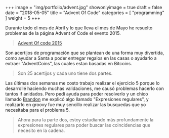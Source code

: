 +++
image = "img/portfolio/advent.jpg"
showonlyimage = true
draft = false
date = "2018-05-05"
title = "Advent Of Code"
categories = [ "programming" ]
weight = 5
+++

Durante todo el mes de Abril y lo que lleva el mes de Mayo he resuelto problemas de la página Advent of Code el evento 2015.

>[Advent Of code 2015](https://adventofcode.com/2015)

Son acertijos de programación que se plantean de una forma muy divertida, como ayudar a Santa a poder entregar regalos en las casas o ayudarlo a extraer "AdventCoins", las cuales estan basadas en Bitcoins.

>Son 25 acertijos y cada uno tiene dos partes.

Las últimas dos semanas me costo trabajo realizar el ejercicio 5 porque lo desarrollé haciendo muchas validaciones, me causó problemas hacerlo con tantos if anidados. Pero pedí ayuda para poder resolverlo y un chico llamado [Brandon](http://brandonvergara.me/) me explicó algo llamado "Expresiones regulares", y realizarlo en groovy fue muy sencillo realizar las busquedas que yo necesitaba para el problema 5.

>Ahora para la parte dos, estoy estudiando más profundamente la expresiones regulares para poder buscar las coincidencias que necesito en la cadena.
